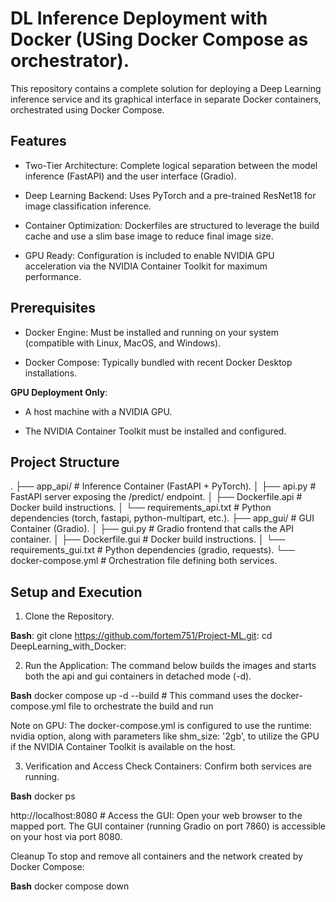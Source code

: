 # DL Inference Deployment with Docker (USing Docker Compose as orchestrator).

This repository contains a complete solution for deploying a Deep Learning inference service and its graphical interface in separate Docker containers, orchestrated using Docker Compose.

## Features

- Two-Tier Architecture: Complete logical separation between the model inference (FastAPI) and the user interface (Gradio).

- Deep Learning Backend: Uses PyTorch and a pre-trained ResNet18 for image classification inference.

- Container Optimization: Dockerfiles are structured to leverage the build cache and use a slim base image to reduce final image size.

- GPU Ready: Configuration is included to enable NVIDIA GPU acceleration via the NVIDIA Container Toolkit for maximum performance.

## Prerequisites

- Docker Engine: Must be installed and running on your system (compatible with Linux, MacOS, and Windows).

- Docker Compose: Typically bundled with recent Docker Desktop installations.

**GPU Deployment Only**:

- A host machine with a NVIDIA GPU.

- The NVIDIA Container Toolkit must be installed and configured.

## Project Structure
.
├── app_api/                      # Inference Container (FastAPI + PyTorch).
│   ├── api.py                    # FastAPI server exposing the /predict/ endpoint.
│   ├── Dockerfile.api            # Docker build instructions.
│   └── requirements_api.txt      # Python dependencies (torch, fastapi, python-multipart, etc.).
├── app_gui/                      # GUI Container (Gradio).
│   ├── gui.py                    # Gradio frontend that calls the API container.
│   ├── Dockerfile.gui            # Docker build instructions.
│   └── requirements_gui.txt      # Python dependencies (gradio, requests).
└── docker-compose.yml            # Orchestration file defining both services.

## Setup and Execution
1. Clone the Repository.

**Bash**:
git clone https://github.com/fortem751/Project-ML.git:
cd DeepLearning_with_Docker:

2. Run the Application:
The command below builds the images and starts both the api and gui containers in detached mode (-d).

**Bash**
docker compose up -d --build # This command uses the docker-compose.yml file to orchestrate the build and run

Note on GPU: The docker-compose.yml is configured to use the runtime: nvidia option, along with parameters like shm_size: '2gb', to utilize the GPU if the NVIDIA Container Toolkit is available on the host.

3. Verification and Access
Check Containers: Confirm both services are running.

**Bash**
docker ps

http://localhost:8080 # Access the GUI: Open your web browser to the mapped port.
The GUI container (running Gradio on port 7860) is accessible on your host via port 8080.

Cleanup
To stop and remove all containers and the network created by Docker Compose:

**Bash**
docker compose down